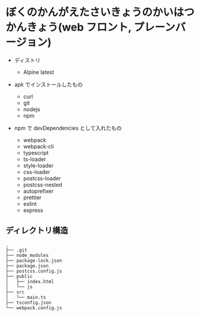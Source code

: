 # ぼくのかんがえたさいきょうのかいはつかんきょう(web フロント, プレーンバージョン)

- ディストリ

  - Alpine latest

- apk でインストールしたもの

  - curl
  - git
  - nodejs
  - npm

- npm で devDependencies として入れたもの
  - webpack
  - webpack-cli
  - typescript
  - ts-loader
  - style-loader
  - css-loader
  - postcss-loader
  - postcss-nested
  - autoprefixer
  - prettier
  - eslint
  - express

## ディレクトリ構造

```
.
├── .git
├── node_modules
├── package-lock.json
├── package.json
├── postcss.config.js
├── public
│   ├── index.html
│   └── js
├── src
│   └── main.ts
├── tsconfig.json
└── webpack.config.js
```
